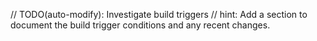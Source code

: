 // TODO(auto-modify): Investigate build triggers
// hint: Add a section to document the build trigger conditions and any recent changes.
